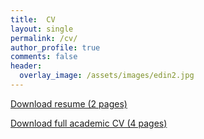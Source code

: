 ```yaml
---
title:  CV
layout: single
permalink: /cv/
author_profile: true
comments: false
header:
  overlay_image: /assets/images/edin2.jpg
---
```


<i class="pdf-file"></i> [Download resume (2 pages)](sshudler_resume.pdf)

<i class="pdf-file"></i> [Download full academic CV (4 pages)](sshudler_academic_cv.pdf)

